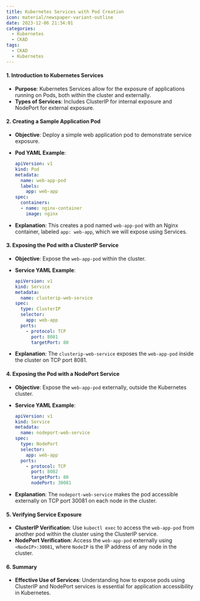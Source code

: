 ```yaml
---
title: Kubernetes Services with Pod Creation
icon: material/newspaper-variant-outline
date: 2023-12-06 21:34:01
categories:
  - Kubernetes
  - CKAD
tags:
  - CKAD
  - Kubernetes
---
```


#### 1. Introduction to Kubernetes Services

- **Purpose**: Kubernetes Services allow for the exposure of applications running on Pods, both within the cluster and externally.
- **Types of Services**: Includes ClusterIP for internal exposure and NodePort for external exposure.

#### 2. Creating a Sample Application Pod

- **Objective**: Deploy a simple web application pod to demonstrate service exposure.
- **Pod YAML Example**:

     ```yaml
     apiVersion: v1
     kind: Pod
     metadata:
       name: web-app-pod
       labels:
         app: web-app
     spec:
       containers:
       - name: nginx-container
         image: nginx
     ```

- **Explanation**: This creates a pod named `web-app-pod` with an Nginx container, labeled `app: web-app`, which we will expose using Services.

#### 3. Exposing the Pod with a ClusterIP Service

- **Objective**: Expose the `web-app-pod` within the cluster.
- **Service YAML Example**:

     ```yaml
     apiVersion: v1
     kind: Service
     metadata:
       name: clusterip-web-service
     spec:
       type: ClusterIP
       selector:
         app: web-app
       ports:
         - protocol: TCP
           port: 8081
           targetPort: 80
     ```

- **Explanation**: The `clusterip-web-service` exposes the `web-app-pod` inside the cluster on TCP port 8081.

#### 4. Exposing the Pod with a NodePort Service

- **Objective**: Expose the `web-app-pod` externally, outside the Kubernetes cluster.
- **Service YAML Example**:

     ```yaml
     apiVersion: v1
     kind: Service
     metadata:
       name: nodeport-web-service
     spec:
       type: NodePort
       selector:
         app: web-app
       ports:
         - protocol: TCP
           port: 8082
           targetPort: 80
           nodePort: 30081
     ```

- **Explanation**: The `nodeport-web-service` makes the pod accessible externally on TCP port 30081 on each node in the cluster.

#### 5. Verifying Service Exposure

- **ClusterIP Verification**: Use `kubectl exec` to access the `web-app-pod` from another pod within the cluster using the ClusterIP service.
- **NodePort Verification**: Access the `web-app-pod` externally using `<NodeIP>:30081`, where `NodeIP` is the IP address of any node in the cluster.

#### 6. Summary

- **Effective Use of Services**: Understanding how to expose pods using ClusterIP and NodePort services is essential for application accessibility in Kubernetes.
